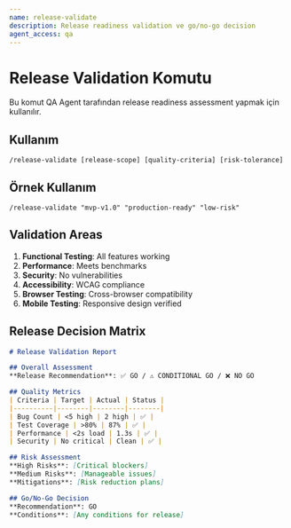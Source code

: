 ```yaml
---
name: release-validate
description: Release readiness validation ve go/no-go decision
agent_access: qa
---
```


# Release Validation Komutu

Bu komut QA Agent tarafından release readiness assessment yapmak için kullanılır.

## Kullanım
```
/release-validate [release-scope] [quality-criteria] [risk-tolerance]
```

## Örnek Kullanım
```
/release-validate "mvp-v1.0" "production-ready" "low-risk"
```

## Validation Areas
1. **Functional Testing**: All features working
2. **Performance**: Meets benchmarks
3. **Security**: No vulnerabilities  
4. **Accessibility**: WCAG compliance
5. **Browser Testing**: Cross-browser compatibility
6. **Mobile Testing**: Responsive design verified

## Release Decision Matrix
```markdown
# Release Validation Report

## Overall Assessment
**Release Recommendation**: ✅ GO / ⚠️ CONDITIONAL GO / ❌ NO GO

## Quality Metrics
| Criteria | Target | Actual | Status |
|----------|--------|--------|--------|
| Bug Count | <5 high | 2 high | ✅ |
| Test Coverage | >80% | 87% | ✅ |
| Performance | <2s load | 1.3s | ✅ |
| Security | No critical | Clean | ✅ |

## Risk Assessment
**High Risks**: [Critical blockers]
**Medium Risks**: [Manageable issues]
**Mitigations**: [Risk reduction plans]

## Go/No-Go Decision
**Recommendation**: GO
**Conditions**: [Any conditions for release]
```